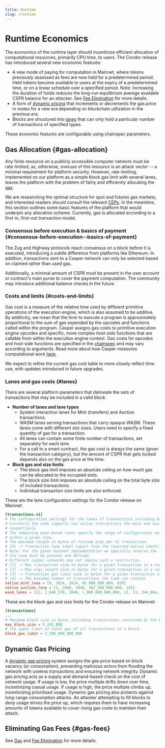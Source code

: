 ```yaml
---
title: Runtime
slug: /runtime
---
```


# Runtime Economics

The economics of the runtime layer should incentivize efficient allocation of computational resources, primarily CPU time, to users. The Condor release has introduced several new economic features:

- A new mode of paying for computation in Mainnet, where tokens previously assessed as fees are now held for a predetermined period. Held tokens become available to users at the expiry of a predetermined time, or on a linear schedule over a specified period. Note: Increasing the duration of holds reduces the long-run equilibrium average available CSPR balance for an attacker. See [Fee Elimination](./fee-elimination.md) for more details.
- A form of [dynamic pricing](#dynamic-gas-pricing) that increments or decrements the gas price in motes for a new era depending on blockchain utilization in the previous era.
- Blocks are structured into [lanes](#lanes-lanes) that can only hold a particular number of transactions of specified types.

These economic features are configurable using chainspec parameters.

<!--TODO add state pruning on this page? -->

## Gas Allocation {#gas-allocation}

Any finite resource on a publicly accessible computer network must be rate-limited, as, otherwise, overuse of this resource is an attack vector \-- a minimal requirement for platform security. However, rate-limiting, implemented on our platform as a simple block gas limit with several lanes, leaves the platform with the problem of fairly and efficiently allocating the [gas](./gas-concepts.md).

We are researching the optimal structure for spot and futures gas markets, and interested readers should consult the relevant [CEPs](https://github.com/casper-network/ceps). In the meantime, this section outlines some basic features of the platform that would underpin any allocation scheme. Currently, gas is allocated according to a first-in, first-out transaction model.

### Consensus before execution & basics of payment {#consensus-before-execution--basics-of-payment}

The Zug and Highway protocols reach consensus on a block before it is executed, introducing a subtle difference from platforms like Ethereum. In addition, transactions sent to a Casper network can only be selected based on claimed rather than used gas.

Additionally, a minimal amount of CSPR must be present in the user account or contract's main purse to cover the payment computation. The community may introduce additional balance checks in the future.

### Costs and limits {#costs-and-limits}

Gas cost is a measure of the relative time used by different primitive operations of the execution engine, which is also assumed to be additive. By additivity, we mean that the time to execute a program is approximately proportional to the sum of gas expended by the opcodes and functions called within the program. Casper assigns gas costs to primitive execution engine opcodes and specific, more complex _host-side_ functions that are callable from within the execution engine context. Gas costs for opcodes and host-side functions are specified in the [chainspec](../glossary/C.md#chainspec) and may vary according to arguments. Read more about how Casper measures computational work [here](../../concepts/design/casper-design.md#measuring-computational-work-execution-semantics-gas).

We expect to refine the current gas cost table to more closely reflect time use, with updates introduced in future upgrades.

### Lanes and gas costs {#lanes}

There are several platform parameters that delineate the sets of transactions that may be included in a valid block:

- **Number of lanes and lane types**
   - System interaction lanes for Mint (transfers) and Auction transactions.
   - WASM lanes serving transactions that carry opaque WASM. These lanes come with different slot sizes. Users need to specify a fixed quantity of gas for a transaction.
   - All lanes can contain some finite number of transactions, set separately for each lane.
   - For a call to a smart contract, the gas cost is always the same (given the transaction category), but the amount of CSPR that gets locked depends also on the gas price at the time.
- **Block gas and size limits**
   - The block gas limit imposes an absolute ceiling on how much gas can be allocated to the occupied slots.
   - The block size limit imposes an absolute ceiling on the total byte size of included transactions.
   - Individual transaction size limits are also enforced.

These are the lane configuration settings for the Condor release on Mainnet:
<!--TODO check and update these settings after the launch or link to the chainspec file directly.-->

```toml
[transactions.v1]
# The configuration settings for the lanes of transactions including both native and Wasm based interactions.
# Currently the node supports two native interactions the mint and auction and have the reserved identifiers of 0 and 1
# respectively
# The remaining wasm based lanes specify the range of configuration settings for a given Wasm based transaction
# within a given lane.
# The maximum length in bytes of runtime args per V1 transaction.
# [0] -> Transaction lane label (apart from the reserved native identifiers these are simply labels)
# Note: For the given mainnet implementation we specially reserve the label 2 for install and upgrades and
# the lane must be present and defined.
# Different casper networks may not impose such a restriction.
# [1] -> Max transaction size in bytes for a given transaction in a certain lane
# [2] -> Max args length size in bytes for a given transaction in a certain lane
# [3] -> Transaction gas limit size in bytes for a given transaction in a certain lane
# [4] -> The maximum number of transactions the lane can contain
native_mint_lane = [0, 1024, 1024, 65_000_000_000, 650]
native_auction_lane = [1, 2048, 2048, 362_500_000_000, 145]
wasm_lanes = [[2, 1_048_576, 2048, 1_000_000_000_000, 1], [3, 344_064, 1024, 500_000_000_000, 3], [4, 172_032, 1024, 50_000_000_000, 7], [5, 12_288, 512, 1_500_000_000, 15]]
```

These are the block gas and size limits for the Condor release on Mainnet:
<!--TODO check and update these settings after the launch or link to the chainspec file directly.-->

```toml
[transactions]
...
# Maximum block size in bytes including transactions contained by the block.  0 means unlimited.
max_block_size = 5_242_880
# The upper limit of total gas of all transactions in a block.
block_gas_limit = 3_300_000_000_000
```

## Dynamic Gas Pricing

A [dynamic gas pricing](./dynamic-gas-pricing.md) system assigns the gas price based on block vacancy (or consumption), preventing malicious actors from flooding the network with useless transactions and ensuring network integrity. Dynamic gas pricing acts as a supply and demand-based check on the cost of network usage. If usage is low, the price multiple drifts down over time, incentivizing casual usage. If usage is high, the price multiple climbs up, incentivizing prioritized usage. Dynamic gas pricing also protects against long-range consumption attacks. An attacker attempting to fill blocks to deny usage drives the price up, which requires them to have increasing amounts of tokens available to cover rising gas costs to maintain their attack.

## Eliminating Gas Fees {#gas-fees}

See [Gas](./gas-concepts.md) and [Fee Elimination](./fee-elimination.md) for more details.
